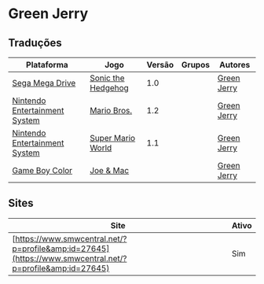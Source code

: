 # Green Jerry

## Traduções

| Plataforma | Jogo | Versão | Grupos | Autores |
| ----------- | ----------- | ----------- | ----------- | ----------- |
| [Sega Mega Drive](../../traducoes/sega-mega-drive/) | [Sonic the Hedgehog](../../traducoes/sega-mega-drive/sonic-the-hedgehog_green-jerry/) | 1.0 |  | [Green Jerry](../../autores/green-jerry/)
| [Nintendo Entertainment System](../../traducoes/nintendo-entertainment-system/) | [Mario Bros.](../../traducoes/nintendo-entertainment-system/mario-bros_green-jerry/) | 1.2 |  | [Green Jerry](../../autores/green-jerry/) |
| [Nintendo Entertainment System](../../traducoes/nintendo-entertainment-system/) | [Super Mario World](../../traducoes/nintendo-entertainment-system/super-mario-world_green-jerry/) | 1.1 |  | [Green Jerry](../../autores/green-jerry/) |
| [Game Boy Color](../../traducoes/game-boy-color/) | [Joe &amp; Mac](../../traducoes/game-boy-color/joe-mac_green-jerry/) |  |  | [Green Jerry](../../autores/green-jerry/) |

## Sites

| Site | Ativo |
| ----------- | ----------- |
| [https://www.smwcentral.net/?p=profile&amp;id=27645](https://www.smwcentral.net/?p=profile&amp;id=27645) | Sim |